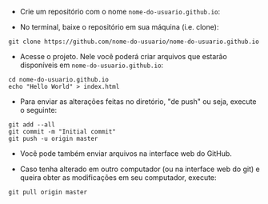 - Crie um repositório com o nome `nome-do-usuario.github.io`:

- No terminal, baixe o repositório em sua máquina (i.e. clone):

```
git clone https://github.com/nome-do-usuario/nome-do-usuario.github.io
```

- Acesse o projeto. Nele você poderá criar arquivos que estarão disponíveis em `nome-do-usuario.github.io`:

```
cd nome-do-usuario.github.io
echo "Hello World" > index.html
```

- Para enviar as alterações feitas no diretório, "de push" ou seja, execute o seguinte:

```
git add --all
git commit -m "Initial commit"
git push -u origin master
```

- Você pode também enviar arquivos na interface web do GitHub.

- Caso tenha alterado em outro computador (ou na interface web do git) e queira obter as modificações em seu computador, execute:

```
git pull origin master
```
